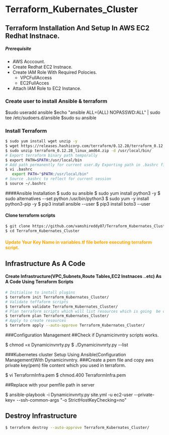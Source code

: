 # Terraform_Kubernates_Cluster
## Terraform Installation And Setup In AWS EC2 Redhat Instnace.
##### Prerequisite
+ AWS Acccount.
+ Create Redhat EC2 Instnace.
+ Create IAM Role With Required Polocies.
   + VPCFullAccess
   + EC2FullAcces
+ Attach IAM Role to EC2 Instance.
### Create user to install Ansible & terraform
$sudo useradd ansible
$echo "ansible ALL=(ALL) NOPASSWD:ALL" | sudo tee /etc/sudoers.d/ansible
$sudo su ansible
### Install Terraform

``` sh
$ sudo yum install wget unzip -y
$ wget https://releases.hashicorp.com/terraform/0.12.28/terraform_0.12.28_linux_amd64.zip
$ sudo unzip terraform_0.12.28_linux_amd64.zip -d /usr/local/bin/
# Export terraform binary path temporally
$ export PATH=$PATH:/usr/local/bin
# Add path permanently for current user.By Exporting path in .bashrc file at end of file.
$ vi .bashrc
   export PATH="$PATH:/usr/local/bin"
# Source .bashrc to reflect for current session
$ source ~/.bashrc   
```
####Ansible Installation
$ sudo su ansible
$ sudo yum install python3 -y
$ sudo alternatives --set python /usr/bin/python3
$ sudo yum -y install python3-pip -y
$ pip3 install ansible --user
$ pip3 install boto3 --user

#### Clone terraform scripts
``` sh
$ git clone https://github.com/vamshireddy07/Terraform_Kubernates_Cluster.git
$ cd Terraform_Kubernates_Cluster
```
#### <span style="color:orange">Update Your Key Name in variables.tf file before executing terraform script.</span>
## Infrastructure As A Code
#### Create Infrastructure(VPC,Subnets,Route Tables,EC2 Instnaces ..etc) As A Code Using Terraform Scripts
``` sh
# Initialise to install plugins
$ terraform init Terraform_Kubernates_Cluster/
# Validate teffaform scripts
$ terraform validate Terraform_Kubernates_Cluster/
# Plan terraform scripts which will list resources which is going  be created.
$ terraform plan Terraform_Kubernates_Cluster/
# Apply to create resources
$ terraform apply --auto-approve Terraform_Kubernates_Cluster/
```
###Configuration Management
##Check if Dynamicinvntry scripts works.

$ chmod =x Dynamicinvnrty.py
$ ./Dynamicinvnrty.py --list

###Kubernetes cluster Setup Using Ansible(Configuration Management)With Dynamicinvntry.
 ###Create a pem file and copy aws private key(pem) file content which you used in terraform.
 
 $ vi TerraformInfra.pem
 $ chmod.400 TerraformInfra.pem
 
 ##Replace<pemfile> with your pemfile path in server
   
   $ ansible-playbook -i Dynamicinvnrty.py site.yml -u ec2-user --private-key=<PemFilePath> --ssh-common-args "-o StrictHostKeyChecking=no"

##  Destroy Infrastructure  
```sh
$ terraform destroy --auto-approve Terraform_Kubernates_Cluster/
```
